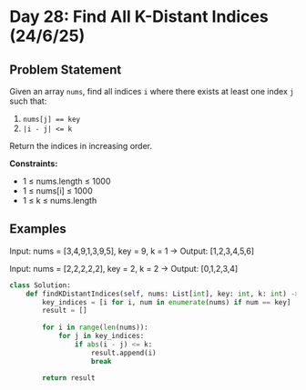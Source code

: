 # Day 28: Find All K-Distant Indices (24/6/25)

## Problem Statement
Given an array `nums`, find all indices `i` where there exists at least one index `j` such that:
1. `nums[j] == key`
2. `|i - j| <= k`

Return the indices in increasing order.

**Constraints:**
- 1 ≤ nums.length ≤ 1000
- 1 ≤ nums[i] ≤ 1000
- 1 ≤ k ≤ nums.length

## Examples

Input: nums = [3,4,9,1,3,9,5], key = 9, k = 1 → Output: [1,2,3,4,5,6]

Input: nums = [2,2,2,2,2], key = 2, k = 2 → Output: [0,1,2,3,4]

```python
class Solution:
    def findKDistantIndices(self, nums: List[int], key: int, k: int) -> List[int]:
        key_indices = [i for i, num in enumerate(nums) if num == key]
        result = []
        
        for i in range(len(nums)):
            for j in key_indices:
                if abs(i - j) <= k:
                    result.append(i)
                    break
        
        return result
